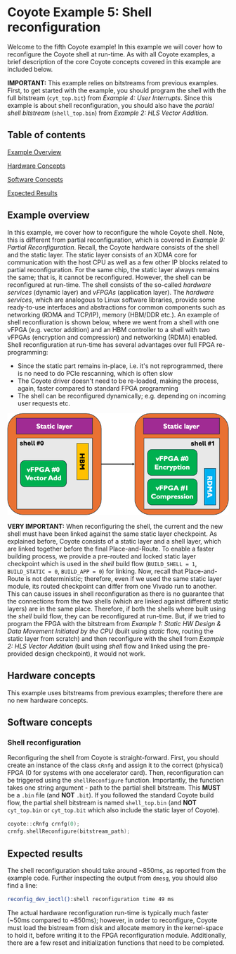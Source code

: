 # Coyote Example 5: Shell reconfiguration
Welcome to the fifth Coyote example! In this example we will cover how to reconfigure the Coyote shell at run-time. As with all Coyote examples, a brief description of the core Coyote concepts covered in this example are included below.

**IMPORTANT:** This example relies on bitstreams from previous examples. First, to get started with the example, you should program the shell with the full bitstream (```cyt_top.bit```) from *Example 4: User Interrupts*. Since this example is about shell reconfiguration, you should also have the *partial shell bitstream* (```shell_top.bin```) from *Example 2: HLS Vector Addition*.

## Table of contents
[Example Overview](#example-overview)

[Hardware Concepts](#hardware-concepts)

[Software Concepts](#software-concepts)

[Expected Results](#expected-results)

## Example overview
In this example, we cover how to reconfigure the whole Coyote shell. Note, this is different from partial reconfiguration, which is covered in *Example 9: Partial Reconfiguration*. Recall, the Coyote hardware consists of the shell and the static layer. The static layer consists of an XDMA core for communication with the host CPU as well as a few other IP blocks related to partial reconfiguration. For the same chip, the static layer always remains the same; that is, it cannot be reconfigured. However, the shell can be reconfigured at run-time. The shell consists of the so-called *hardware services* (dynamic layer) and *vFPGAs* (application layer). The *hardware services*, which are analogous to Linux software libraries, provide some ready-to-use interfaces and abstractions for common components such as networking (RDMA and TCP/IP), memory (HBM/DDR etc.). An example of shell reconfiuration is shown below, where we went from a shell with one vFPGA (e.g. vector addition) and an HBM controller to a shell with two vFPGAs (encryption and compression) and networking (RDMA) enabled. Shell reconfiguration at run-time has several advantages over full FPGA re-programming:
- Since the static part remains in-place, i.e. it's not reprogrammed, there is no need to do PCIe rescanning, which is often slow
- The Coyote driver doesn't need to be re-loaded, making the process, again, faster compared to standard FPGA programming
- The shell can be reconfigured dynamically; e.g. depending on incoming user requests etc.

<div align="center">
  <img src="img/shell_reconfigure.png">
</div>

**VERY IMPORTANT:** When reconfiguring the shell, the current and the new shell must have been linked against the same static layer checkpoint. As explained before, Coyote consists of a static layer and a shell layer, which are linked together before the final Place-and-Route. To enable a faster building process, we provide a pre-routed and locked static layer checkpoint which is used in the *shell* build flow (```BUILD_SHELL = 1```, ```BUILD_STATIC = 0```, ```BUILD_APP = 0```) for linking. Now, recall that Place-and-Route is not deterministic; therefore, even if we used the same static layer module, its routed checkpoint can differ from one Vivado run to another. This can cause issues in shell reconfiguration as there is no guarantee that the connections from the two shells (which are linked against different static layers) are in the same place. Therefore, if both the shells where built using the *shell* build flow, they can be reconfigured at run-time. But, if we tried to program the FPGA with the bitstream from *Example 1: Static HW Design & Data Movement Initiated by the CPU* (built using *static* flow, routing the static layer from scratch) and then reconfigure with the shell from *Example 2: HLS Vector Addition* (built using *shell* flow and linked using the pre-provided design checkpoint), it would not work.

## Hardware concepts
This example uses bitstreams from previous examples; therefore there are no new hardware concepts.

## Software concepts

### Shell reconfiguration
Reconfiguring the shell from Coyote is straight-forward. First, you should create an instance of the class ```cRnfg``` and assign it to the correct (physical) FPGA (0 for systems with one accelerator card). Then, reconfiguration can be triggered using the ```shellReconfigure``` function. Importantly, the function takes one string argument - path to the partial shell bitstream. This **MUST** be a ```.bin``` file (and **NOT** ```.bit```). If you followed the standard Coyote build flow, the partial shell bitstream is named ```shell_top.bin``` (and **NOT** ```cyt_top.bin``` or ```cyt_top.bit``` which also include the static layer of Coyote).
```C++
coyote::cRnfg crnfg(0);
crnfg.shellReconfigure(bitstream_path);
```

## Expected results
The shell reconfiguration should take around ~850ms, as reported from the example code. Further inspecting the output from ```dmesg```, you should also find a line:
```bash
reconfig_dev_ioctl():shell reconfiguration time 49 ms
```

The actual hardware reconfiguration run-time is typically much faster (~50ms compared to ~850ms); however, in order to reconfigure, Coyote must load the bistream from disk and allocate memory in the kernel-space to hold it, before writing it to the FPGA reconfiguration module. Additionally, there are a few reset and initialization functions that need to be completed.